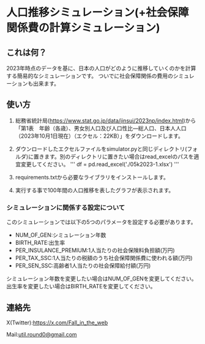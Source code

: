 # 人口推移シミュレーション(+社会保障関係費の計算シミュレーション)

## これは何？
2023年時点のデータを基に、日本の人口がどのように推移していくのかを計算する簡易的なシミュレーションです。
ついでに社会保障関係の費用のシミュレーションも出来ます。

## 使い方

1. 総務省統計局(https://www.stat.go.jp/data/jinsui/2023np/index.html)から
「第1表　年齢（各歳）、男女別人口及び人口性比―総人口、日本人人口（2023年10月1日現在）（エクセル：22KB）」をダウンロードします。

2. ダウンロードしたエクセルファイルをsimulator.pyと同じディレクトリ(フォルダ)に置きます。別のディレクトリに置きたい場合はread_excelのパスを適宜変更してください。
'''
df = pd.read_excel('./05k2023-1.xlsx')
'''

3. requirements.txtから必要なライブラリをインストールします。

4. 実行する事で100年間の人口推移を表したグラフが表示されます。

### シミュレーションに関係する設定について

このシミュレーションでは以下の5つのパラメータを設定する必要があります。

+ NUM_OF_GEN:シミュレーション年数
+ BIRTH_RATE:出生率
+ PER_INSULANCE_PREMIUM:1人当たりの社会保険料負担額(万円)
+ PER_TAX_SSC:1人当たりの税額のうち社会保障関係費に使われる額(万円)
+ PER_SEN_SSC:高齢者1人当たりの社会保障給付額(万円)

シミュレーション年数を変更したい場合はNUM_OF_GENを変更してください。
出生率を変更したい場合はBIRTH_RATEを変更してください。

## 連絡先

X(Twitter):https://x.com/Fall_in_the_web

Mail:util.round0@gmail.com
